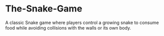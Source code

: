 # The-Snake-Game
 A classic Snake game where players control a growing snake to consume food while avoiding collisions with the walls or its own body.
